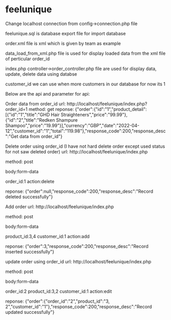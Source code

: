 # feelunique


Change localhost connection from config->connection.php file

feelunique.sql is database export file for import database

order.xml file is xml which is given by team as example

data_load_from_xml.php file is used for display loaded data from the xml file of perticular order_id

index.php controller->order_controller.php file are used for display data, update, delete data using databse

customer_id we can use when more customers in our database for now its 1 

Below are the api and parameter for api:

Order data from order_id
url: http://localhost/feelunique/index.php?order_id=1
method: get
reponse:
{"order":{"id":"1","product_detail":[{"id":"1","title":"GHD Hair
Straighteners","price":"99.99"},{"id":"2","title":"Redken Shampure
Shampoo","price":"19.99"}],"currency":"GBP","date":"2022-04-12","customer_id":"1","total":"119.98"},"response_code":200,"response_desc":"Get
data from order_id"}



Delete order using order_id (I have not hard delete order except used status for not saw deleted order)
url: http://localhost/feelunique/index.php

method: post

body:form-data

order_id:1
action:delete

reponse:
{"order":null,"response_code":200,"response_desc":"Record deleted successfully"}


Add order
url: http://localhost/feelunique/index.php

method: post

body:form-data

product_id:3,4
customer_id:1
action:add

reponse:
{"order":3,"response_code":200,"response_desc":"Record inserted successfully"}



update order using order_id
url: http://localhost/feelunique/index.php

method: post

body:form-data

order_id:2
product_id:3,2
customer_id:1
action:edit

reponse:
{"order":{"order_id":"2","product_id":"3, 2","customer_id":"1"},"response_code":200,"response_desc":"Record updated
successfully"}
